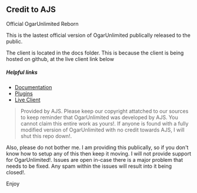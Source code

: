 ## Credit to AJS
Official OgarUnlimited Reborn

This is the lastest official version of OgarUnlimited publically released to the public. 

The client is located in the docs folder. This is because the client is being hosted on github, at the live client link below

##### Helpful links
- [Documentation](https://github.com/LegitSoulja/OgarUnlimited-Reborn/blob/master/src/README.md)
- [Plugins](https://github.com/AJS-development/OgarUL-Plugin-Library)
- [Live Client](https://legitsoulja.github.io/OgarUnlimited-Reborn/)

> Provided by AJS. Please keep our copyright attatched to our sources to keep reminder that OgarUnlimited was developed by AJS. You cannot claim this entire work as yours!. If anyone is found with a fully modified version of OgarUnlimited with no credit towards AJS, I will shut this repo down!.

Also, please do not bother me. I am providing this publically, so if you don't know how to setup any of this then keep it moving. I will not provide support for OgarUnlimited!. Issues are open in-case there is a major problem that needs to be fixed. Any spam within the issues will result into it being closed!.

Enjoy
